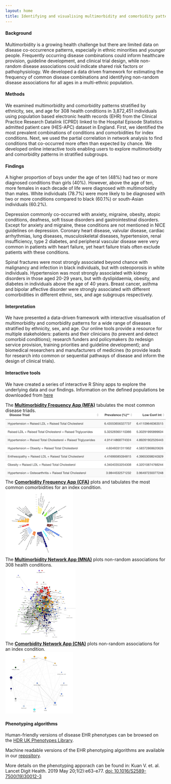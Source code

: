 ```yaml
---
layout: home
title: Identifying and visualising multimorbidity and comorbidity patterns in 4 million patients in the National Health Service
---
```



#### Background
Multimorbidity is a growing health challenge but there are limited data on disease co-occurrence patterns, especially in ethnic minorities and younger people. Frequently occurring disease combinations could inform healthcare provision, guideline development, and clinical trial design, while non-random disease associations could indicate shared risk factors or pathophysiology. We developed a data driven framework for estimating the frequency of common disease combinations and identifying non-random disease associations for all ages in a multi-ethnic population.

#### Methods
We examined multimorbidity and comorbidity patterns stratified by ethnicity, sex, and age for 308 health conditions in 3,872,451 individuals using population based electronic health records (EHR) from the Clinical Practice Research Datalink (CPRD) linked to the Hospital Episode Statistics admitted patient care (HES-APC) dataset in England. First, we identified the most prevalent combinations of conditions and comorbidities for index conditions. Next, we used the partial correlation in network analysis to find conditions that co-occurred more often than expected by chance. We developed online interactive tools enabling users to explore multimorbidity and comorbidity patterns in stratified subgroups.

#### Findings
A higher proportion of boys under the age of ten (48%) had two or more diagnosed conditions than girls (40%). However, above the age of ten, more females in each decade of life were diagnosed with multimorbidity than males. White individuals (78.7%) were more likely to be diagnosed with two or more conditions compared to black (60.1%) or south-Asian individuals (60.2%).

Depression commonly co-occurred with anxiety, migraine, obesity, atopic conditions, deafness, soft tissue disorders and gastrointestinal disorders. Except for anxiety and migraine, these conditions are not mentioned in NICE guidelines on depression. Coronary heart disease, valvular disease, cardiac arrhythmias, lung diseases, musculoskeletal diseases, hypertension, renal insufficiency, type 2 diabetes, and peripheral vascular disease were very common in patients with heart failure, yet heart failure trials often exclude patients with these conditions.

Spinal fractures were most strongly associated beyond chance with malignancy and infection in black individuals, but with osteoporosis in white individuals. Hypertension was most strongly associated with kidney disorders in those aged 20-29 years, but with dyslipidaemia, obesity, and diabetes in individuals above the age of 40 years. Breast cancer, asthma and bipolar affective disorder were strongly associated with different comorbidities in different ethnic, sex, and age subgroups respectively. 

#### Interpretation
We have presented a data-driven framework with interactive visualisation of multimorbidity and comorbidity patterns for a wide range of diseases stratified by ethnicity, sex, and age. Our online tools provide a resource for multiple stakeholders: patients and their clinicians (to prevent and detect comorbid conditions); research funders and policymakers (to redesign service provision, training priorities and guideline development); and biomedical researchers and manufacturers of medicines (to provide leads for research into common or sequential pathways of disease and inform the design of clinical trials). 


#### Interactive tools

We have created a series of interactive R Shiny apps to explore the underlying data and our findings. Information on the defined populations be downloaded from [here](/assets/Table_linkfiles.xlsx)

<div class="row">
    <div class="col-md-6">
       The <b><a href="/MFA">Multimorbidity Frequency App (MFA)</a></b> tabulates the most common disease triads. 
    </div>
    <div class="col-md-6">
        <img src="/assets/img/mfa.png"/>
    </div>
</div>

<div class="row">
    <div class="col-md-6">
        The <b><a href="/CFA">Comorbidity Frequency App (CFA)</a></b> plots and tabulates the most common comorbidities for an index condition.      
    </div>
    <div class="col-md-6">
        <img src="/assets/img/most_common.png"/>
    </div>
</div>


<div class="row">
    <div class="col-md-6">
        The <b><a href="/MNA">Multimorbidity Network App (MNA)</a></b> plots non-random associations for 308 health conditions.
    </div>
    <div class="col-md-6">
        <img src="/assets/img/whole_disease.png"/>
    </div>
</div>

<div class="row">
    <div class="col-md-6">
        The <b><a href="/CNA">Comorbidity Network App (CNA)</a></b> plots non-random associations for an index condition.        
    </div>
    <div class="col-md-6">
        <img src="/assets/img/comorb_network.png"/>
    </div>
</div>






#### Phenotyping algorithms

Human-friendly versions of disease EHR phenotypes can be browsed on the <a href="https://phenotypes.healthdatagateway.org/">HDR UK Phenotypes Library</a>.

Machine readable versions of the EHR phenotyping algorithms are available in our <a href="https://github.com/spiros/chronological-map-phenotypes">repository</a>. 

More details on the phenotyping apporach can be found in: Kuan V. et. al. Lancet Digit Health. 2019 May 20;1(2):e63-e77. <a href="https://pubmed.ncbi.nlm.nih.gov/31650125/">doi: 10.1016/S2589-7500(19)30012-3</a>